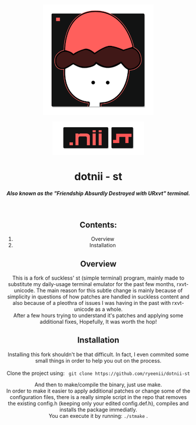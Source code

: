 <p align=center>
	<img src="https://raw.githubusercontent.com/ryeenii/dotnii-st/master/readme/dotnii.png" width="300">
</p>
<p align=center>
	<img src="https://raw.githubusercontent.com/ryeenii/dotnii-st/master/readme/dotnii-st.png" width="250">
</p>
<h1 align=center>
dotnii - st
</h1>
<h4 align=center>
<i>
Also known as the "Friendship Absurdly Destroyed with URxvt" terminal.
</i>
</h4>
<br> 
<h2 align=center> Contents: </h2>
<ol align=center>	
	<li> Overview</li>	
	<li> Installation</li>
</ol> 
<h2 align=center> Overview </h2> 
<p align=center> 
	This is a fork of suckless' st (simple terminal) program, mainly made to substitute my daily-usage terminal emulator for the past few months, rxvt-unicode. The main reason for this subtle change is mainly because of simplicity in questions of how patches are handled in suckless content and also because of a pleothra of issues I was having in the past with rxvt-unicode as a whole. 
	<br> 
	After a few hours trying to understand it's patches and applying some additional fixes, Hopefully, It was worth the hop! 
</p> 
<h2 align=center> Installation </h2> 
<p align=center> 
	Installing this fork shouldn't be that difficult. In fact, I even commited some small things in order to help you out on the process. 
	<br> 
	<br> 
	Clone the project using: <code> git clone https://github.com/ryeenii/dotnii-st</code>
	</p>
	<p align=center>
		And then to make/compile the binary, just use make.   
		<br>   
		In order to make it easier to apply additional patches or change some of the configuration files, there is a really simple script in the repo that removes the existing config.h (keeping only your edited config.def.h), compiles and installs the package immediatly.  
		<br>  
		You can execute it by running: <code>./stmake</code> .
	</p>
